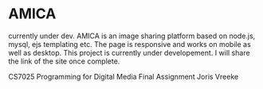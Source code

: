 # AMICA
currently under dev.
AMICA is an image sharing platform based on node.js, mysql, ejs templating etc. The page is responsive and works on mobile as well as desktop. This project is currently under developement. I will share the link of the site once complete.

CS7025
Programming for Digital Media Final Assignment Joris Vreeke
